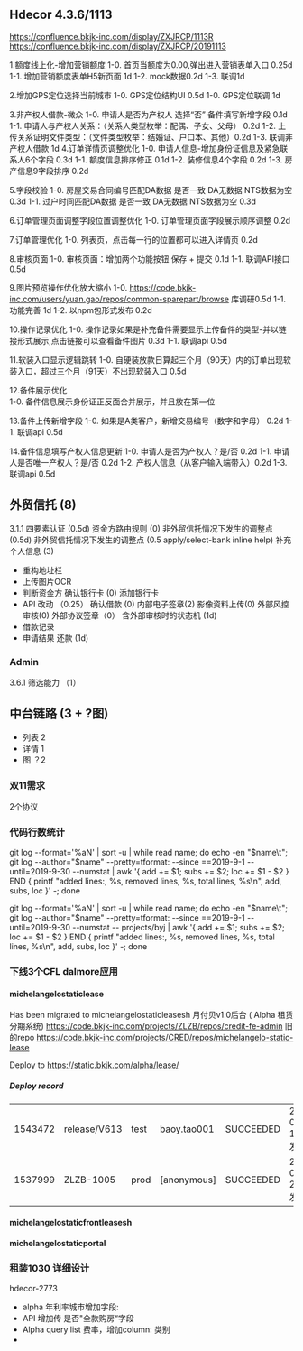 
## Hdecor 4.3.6/1113
https://confluence.bkjk-inc.com/display/ZXJRCP/1113R
https://confluence.bkjk-inc.com/display/ZXJRCP/20191113

1.额度线上化-增加营销额度
     1-0.  首页当额度为0.00,弹出进入营销表单入口 0.25d
     1-1.  增加营销额度表单H5新页面 1d
     1-2.  mock数据0.2d
     1-3.  联调1d

2.增加GPS定位选择当前城市
    1-0. GPS定位结构UI 0.5d
    1-0. GPS定位联调 1d

3.非产权人借款-微众
    1-0. 申请人是否为产权人 选择“否” 备件填写新增字段 0.1d
    1-1.  申请人与产权人关系：（关系人类型枚举：配偶、子女、父母） 0.2d
    1-2. 上传关系证明文件类型：（文件类型枚举：结婚证、户口本、其他）0.2d
    1-3. 联调非产权人借款 1d
4.订单详情页调整优化
    1-0. 申请人信息-增加身份证信息及紧急联系人6个字段 0.3d
    1-1. 额度信息排序修正 0.1d 
    1-2. 装修信息4个字段 0.2d
    1-3. 房产信息9字段排序 0.2d

5.字段校验
    1-0. 房屋交易合同编号匹配DA数据 是否一致 DA无数据 NTS数据为空 0.3d
    1-1.  过户时间匹配DA数据 是否一致 DA无数据 NTS数据为空 0.3d

6.订单管理页面调整字段位置调整优化
    1-0. 订单管理页面字段展示顺序调整 0.2d

7.订单管理优化
    1-0. 列表页，点击每一行的位置都可以进入详情页 0.2d

8.审核页面
    1-0. 审核页面：增加两个功能按钮 保存 + 提交 0.1d
    1-1. 联调API接口  0.5d

9.图片预览操作优化放大缩小
    1-0. https://code.bkjk-inc.com/users/yuan.gao/repos/common-sparepart/browse 库调研0.5d
    1-1. 功能完善 1d
    1-2. 以npm包形式发布 0.2d

10.操作记录优化
    1-0. 操作记录如果是补充备件需要显示上传备件的类型-并以链接形式展示,点击链接可以查看备件图片 0.3d
    1-1. 联调api 0.5d

11.软装入口显示逻辑跳转
    1-0. 自硬装放款日算起三个月（90天）内的订单出现软装入口，超过三个月（91天）不出现软装入口  0.5d

12.备件展示优化    
    1-0. 备件信息展示身份证正反面合并展示，并且放在第一位

13.备件上传新增字段
    1-0. 如果是A类客户，新增交易编号（数字和字母） 0.2d
    1-1. 联调api 0.5d

14.备件信息填写产权人信息更新
    1-0. 申请人是否为产权人？是/否 0.2d
    1-1. 申请人是否唯一产权人？是/否 0.2d
    1-2. 产权人信息（从客户输入端带入）0.2d
    1-3. 联调api 0.5d



## 外贸信托 (8)
3.1.1 四要素认证 (0.5d)
资金方路由规则 (0)
非外贸信托情况下发生的调整点(0.5d)
非外贸信托情况下发生的调整点 (0.5 apply/select-bank inline help)
补充个人信息 (3)
  - 重构地址栏
  - 上传图片OCR
  - 判断资金方
确认银行卡 (0)
添加银行卡
  - API 改动 （0.25）
确认借款 (0)
内部电子签章(2)
影像资料上传(0)
外部风控审核(0)
外部协议签章（0）
含外部审核时的状态机 (1d)
  - 借款记录
  - 申请结果
 还款 (1d)

### Admin
 3.6.1 筛选能力 （1）

## 中台链路 (3 + ?图)
 - 列表 2
 - 详情 1
 - 图 ？2
 
### 双11需求
2个协议


### 代码行数统计

git log  --format='%aN' | sort -u | while read name; do echo -en "$name\t"; git log --author="$name" --pretty=tformat:  --since ==2019-9-1 --until=2019-9-30 --numstat | awk '{ add += $1; subs += $2; loc += $1 - $2 } END { printf "added lines:, %s, removed lines, %s, total lines, %s\n", add, subs, loc }' -; done

git log --format='%aN' | sort -u | while read name; do echo -en "$name\t"; git log --author="$name" --pretty=tformat:  --since ==2019-9-1 --until=2019-9-30 --numstat -- projects/byj | awk '{ add += $1; subs += $2; loc += $1 - $2 } END { printf "added lines:, %s, removed lines, %s, total lines, %s\n", add, subs, loc }' -; done


### 下线3个CFL dalmore应用
#### michelangelostaticlease
Has been migrated to michelangelostaticleasesh
⽉付⻉v1.0后台 ( Alpha 租赁分期系统)
https://code.bkjk-inc.com/projects/ZLZB/repos/credit-fe-admin
旧的repo https://code.bkjk-inc.com/projects/CRED/repos/michelangelo-static-lease

Deploy to https://static.bkjk.com/alpha/lease/

##### Deploy record

| | | | | | |
| - | - | - | - | - | -
| 1543472	| release/V613	| test	| baoy.tao001	| SUCCEEDED |  2019-06-11 10:59:23	发布详情
| 1537999 |	ZLZB-1005 |	prod |	[anonymous]	|SUCCEEDED | 2019-05-21 20:21:05	发布详情
#### michelangelostaticfrontleasesh


#### michelangelostaticportal


### 租装1030 详细设计
hdecor-2773
- alpha 年利率城市增加字段:
- API 增加传 是否"全款购房“字段
- Alpha query list 费率，增加column: 类别
- 
